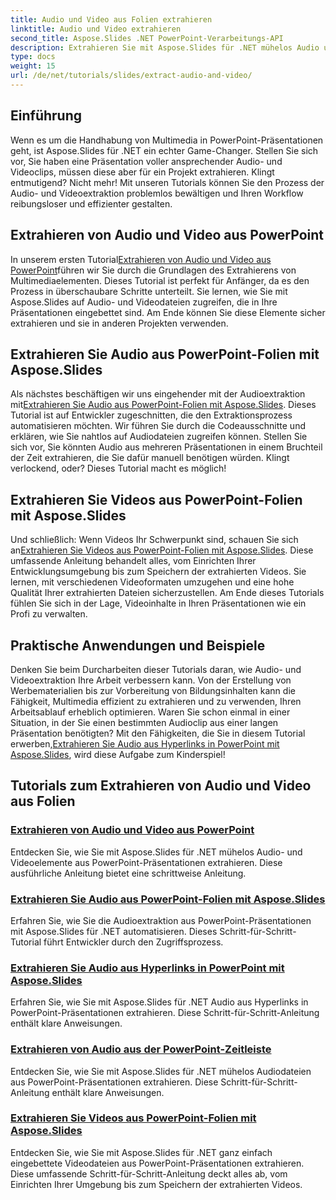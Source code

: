 ```yaml
---
title: Audio und Video aus Folien extrahieren
linktitle: Audio und Video extrahieren
second_title: Aspose.Slides .NET PowerPoint-Verarbeitungs-API
description: Extrahieren Sie mit Aspose.Slides für .NET mühelos Audio und Video aus PowerPoint-Präsentationen mit unseren umfassenden Schritt-für-Schritt-Tutorials.
type: docs
weight: 15
url: /de/net/tutorials/slides/extract-audio-and-video/
---
```

## Einführung

Wenn es um die Handhabung von Multimedia in PowerPoint-Präsentationen geht, ist Aspose.Slides für .NET ein echter Game-Changer. Stellen Sie sich vor, Sie haben eine Präsentation voller ansprechender Audio- und Videoclips, müssen diese aber für ein Projekt extrahieren. Klingt entmutigend? Nicht mehr! Mit unseren Tutorials können Sie den Prozess der Audio- und Videoextraktion problemlos bewältigen und Ihren Workflow reibungsloser und effizienter gestalten.

## Extrahieren von Audio und Video aus PowerPoint

 In unserem ersten Tutorial[Extrahieren von Audio und Video aus PowerPoint](./extracting-audio-and-video/)führen wir Sie durch die Grundlagen des Extrahierens von Multimediaelementen. Dieses Tutorial ist perfekt für Anfänger, da es den Prozess in überschaubare Schritte unterteilt. Sie lernen, wie Sie mit Aspose.Slides auf Audio- und Videodateien zugreifen, die in Ihre Präsentationen eingebettet sind. Am Ende können Sie diese Elemente sicher extrahieren und sie in anderen Projekten verwenden.

## Extrahieren Sie Audio aus PowerPoint-Folien mit Aspose.Slides

 Als nächstes beschäftigen wir uns eingehender mit der Audioextraktion mit[Extrahieren Sie Audio aus PowerPoint-Folien mit Aspose.Slides](./extract-audio-from-powerpoint/). Dieses Tutorial ist auf Entwickler zugeschnitten, die den Extraktionsprozess automatisieren möchten. Wir führen Sie durch die Codeausschnitte und erklären, wie Sie nahtlos auf Audiodateien zugreifen können. Stellen Sie sich vor, Sie könnten Audio aus mehreren Präsentationen in einem Bruchteil der Zeit extrahieren, die Sie dafür manuell benötigen würden. Klingt verlockend, oder? Dieses Tutorial macht es möglich!

## Extrahieren Sie Videos aus PowerPoint-Folien mit Aspose.Slides

 Und schließlich: Wenn Videos Ihr Schwerpunkt sind, schauen Sie sich an[Extrahieren Sie Videos aus PowerPoint-Folien mit Aspose.Slides](./extract-videos-from-powerpoint-slides/). Diese umfassende Anleitung behandelt alles, vom Einrichten Ihrer Entwicklungsumgebung bis zum Speichern der extrahierten Videos. Sie lernen, mit verschiedenen Videoformaten umzugehen und eine hohe Qualität Ihrer extrahierten Dateien sicherzustellen. Am Ende dieses Tutorials fühlen Sie sich in der Lage, Videoinhalte in Ihren Präsentationen wie ein Profi zu verwalten.

## Praktische Anwendungen und Beispiele

Denken Sie beim Durcharbeiten dieser Tutorials daran, wie Audio- und Videoextraktion Ihre Arbeit verbessern kann. Von der Erstellung von Werbematerialien bis zur Vorbereitung von Bildungsinhalten kann die Fähigkeit, Multimedia effizient zu extrahieren und zu verwenden, Ihren Arbeitsablauf erheblich optimieren. Waren Sie schon einmal in einer Situation, in der Sie einen bestimmten Audioclip aus einer langen Präsentation benötigten? Mit den Fähigkeiten, die Sie in diesem Tutorial erwerben,[Extrahieren Sie Audio aus Hyperlinks in PowerPoint mit Aspose.Slides](./extract-audio-from-hyperlinks/), wird diese Aufgabe zum Kinderspiel!

## Tutorials zum Extrahieren von Audio und Video aus Folien
### [Extrahieren von Audio und Video aus PowerPoint](./extracting-audio-and-video/)
Entdecken Sie, wie Sie mit Aspose.Slides für .NET mühelos Audio- und Videoelemente aus PowerPoint-Präsentationen extrahieren. Diese ausführliche Anleitung bietet eine schrittweise Anleitung.
### [Extrahieren Sie Audio aus PowerPoint-Folien mit Aspose.Slides](./extract-audio-from-powerpoint/)
Erfahren Sie, wie Sie die Audioextraktion aus PowerPoint-Präsentationen mit Aspose.Slides für .NET automatisieren. Dieses Schritt-für-Schritt-Tutorial führt Entwickler durch den Zugriffsprozess.
### [Extrahieren Sie Audio aus Hyperlinks in PowerPoint mit Aspose.Slides](./extract-audio-from-hyperlinks/)
Erfahren Sie, wie Sie mit Aspose.Slides für .NET Audio aus Hyperlinks in PowerPoint-Präsentationen extrahieren. Diese Schritt-für-Schritt-Anleitung enthält klare Anweisungen.
### [Extrahieren von Audio aus der PowerPoint-Zeitleiste](./extracting-audio-from-timeline/)
Entdecken Sie, wie Sie mit Aspose.Slides für .NET mühelos Audiodateien aus PowerPoint-Präsentationen extrahieren. Diese Schritt-für-Schritt-Anleitung enthält klare Anweisungen.
### [Extrahieren Sie Videos aus PowerPoint-Folien mit Aspose.Slides](./extract-videos-from-powerpoint-slides/)
Entdecken Sie, wie Sie mit Aspose.Slides für .NET ganz einfach eingebettete Videodateien aus PowerPoint-Präsentationen extrahieren. Diese umfassende Schritt-für-Schritt-Anleitung deckt alles ab, vom Einrichten Ihrer Umgebung bis zum Speichern der extrahierten Videos.
